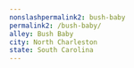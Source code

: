 ```yaml
---
﻿nonslashpermalink2: bush-baby
permalink2: /bush-baby/
alley: Bush Baby
city: North Charleston
state: South Carolina
---
```

